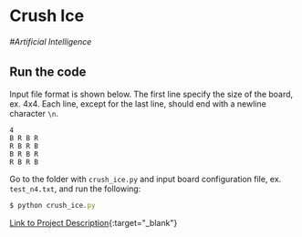 Crush Ice
===
###### #Artificial Intelligence
Run the code
---
Input file format is shown below. The first line specify the size of the board, ex. 4x4. Each line, except for the last line, should end with a newline character `\n`.
```typescript=
4
B R B R
R B R B
B R B R
R B R B
```

Go to the folder with `crush_ice.py` and input board configuration file, ex. `test_n4.txt`, and run the following:
```typescript
$ python crush_ice.py
```
[Link to Project Description](https://www.notion.so/liangyufanchiang/Crush-Ice-65fd979437fd4fa9ad1d50ea625e30f3){:target="_blank"}